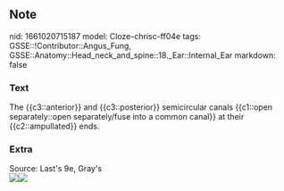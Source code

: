 ## Note
nid: 1661020715187
model: Cloze-chrisc-ff04e
tags: GSSE::!Contributor::Angus_Fung, GSSE::Anatomy::Head_neck_and_spine::18._Ear::Internal_Ear
markdown: false

### Text
The {{c3::anterior}} and {{c3::posterior}} semicircular canals {{c1::open separately::open separately/fuse into a common canal}} at their {{c2::ampullated}} ends.

### Extra
<div>
  Source: Last's 9e, Gray's
</div>
<div><img src=
"paste-53d56496afc4d0492e3a7c0e4fad48b883c0f318.jpg"><img src= 
"paste-b8fba2aa970a46d1c698783899e21fdc3b3cbd5d.jpg"></div>
